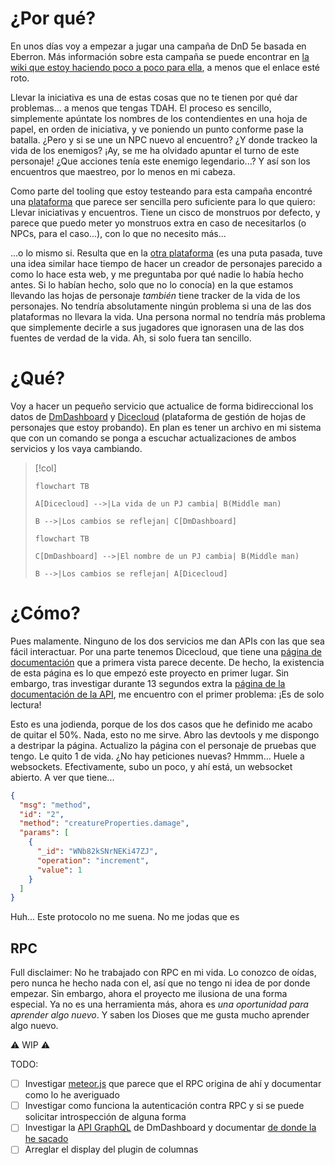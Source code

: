 # ¿Por qué?

En unos días voy a empezar a jugar una campaña de DnD 5e basada en Eberron. Más información sobre esta campaña se puede encontrar en [la wiki que estoy haciendo poco a poco para ella](https://raul.zip/eberron/), a menos que el enlace esté roto.

Llevar la iniciativa es una de estas cosas que no te tienen por qué dar problemas... a menos que tengas TDAH. El proceso es sencillo, simplemente apúntate los nombres de los contendientes en una hoja de papel, en orden de iniciativa, y ve poniendo un punto conforme pase la batalla. ¿Pero y si se une un NPC nuevo al encuentro? ¿Y donde trackeo la vida de los enemigos? ¡Ay, se me ha olvidado apuntar el turno de este personaje! ¿Que acciones tenía este enemigo legendario...? Y así son los encuentros que maestreo, por lo menos en mi cabeza.

Como parte del tooling que estoy testeando para esta campaña encontré una [plataforma](https://dmdashboard.nl) que parece ser sencilla pero suficiente para lo que quiero: Llevar iniciativas y encuentros. Tiene un cisco de monstruos por defecto, y parece que puedo meter yo monstruos extra en caso de necesitarlos (o NPCs, para el caso...), con lo que no necesito más...

...o lo mismo si. Resulta que en la [otra plataforma](https://dicecloud.com/) (es una puta pasada, tuve una idea similar hace tiempo de hacer un creador de personajes parecido a como lo hace esta web, y me preguntaba por qué nadie lo había hecho antes. Si lo habían hecho, solo que no lo conocía) en la que estamos llevando las hojas de personaje *también* tiene tracker de la vida de los personajes. No tendría absolutamente ningún problema si una de las dos plataformas no llevara la vida. Una persona normal no tendría más problema que simplemente decirle a sus jugadores que ignorasen una de las dos fuentes de verdad de la vida. Ah, si solo fuera tan sencillo.
# ¿Qué?

Voy a hacer un pequeño servicio que actualice de forma bidireccional los datos de [DmDashboard](https://dmdashboard.nl/) y [Dicecloud](https://dicecloud.com/) (plataforma de gestión de hojas de personajes que estoy probando). En plan es tener un archivo en mi sistema que con un comando se ponga a escuchar actualizaciones de ambos servicios y los vaya cambiando.
> [!col]
> ```mermaid
> flowchart TB
> 
> A[Dicecloud] -->|La vida de un PJ cambia| B(Middle man)
> 
> B -->|Los cambios se reflejan| C[DmDashboard]
> ```
> 
> ```mermaid
> flowchart TB
> 
> C[DmDashboard] -->|El nombre de un PJ cambia| B(Middle man)
> 
> B -->|Los cambios se reflejan| A[Dicecloud]
> ```

# ¿Cómo?

Pues malamente. Ninguno de los dos servicios me dan APIs con las que sea fácil interactuar. Por una parte tenemos Dicecloud, que tiene una [página de documentación](https://dicecloud.com/docs) que a primera vista parece decente. De hecho, la existencia de esta página es lo que empezó este proyecto en primer lugar. Sin embargo, tras investigar durante 13 segundos extra la [página de la documentación de la API](https://dicecloud.com/docs/api), me encuentro con el primer problema: ¡Es de solo lectura!

Esto es una jodienda, porque de los dos casos que he definido me acabo de quitar el 50%. Nada, esto no me sirve. Abro las devtools y me dispongo a destripar la página. Actualizo la página con el personaje de pruebas que tengo. Le quito 1 de vida. ¿No hay peticiones nuevas? Hmmm... Huele a websockets. Efectivamente, subo un poco, y ahí está, un websocket abierto. A ver que tiene...

```json
{
  "msg": "method",
  "id": "2",
  "method": "creatureProperties.damage",
  "params": [
    {
      "_id": "WNb82kSNrNEKi47ZJ",
      "operation": "increment",
      "value": 1
    }
  ]
}
```

Huh... Este protocolo no me suena. No me jodas que es
## RPC

Full disclaimer: No he trabajado con RPC en mi vida. Lo conozco de oídas, pero nunca he hecho nada con el, así que no tengo ni idea de por donde empezar. Sin embargo, ahora el proyecto me ilusiona de una forma especial. Ya no es una herramienta más, ahora es *una oportunidad para aprender algo nuevo*. Y saben los Dioses que me gusta mucho aprender algo nuevo.

⚠️ WIP ⚠️

TODO:
- [ ] Investigar [meteor.js](https://guide.meteor.com/methods) que parece que el RPC origina de ahí y documentar como lo he averiguado
- [ ] Investigar como funciona la autenticación contra RPC y si se puede solicitar introspección de alguna forma
- [ ] Investigar la [API GraphQL](https://dmdashboard.nl/api/graphql) de DmDashboard y documentar [de donde la he sacado](https://docs.directus.io/getting-started/introduction.html)
- [ ] Arreglar el display del plugin de columnas